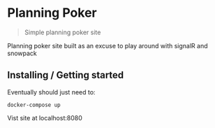 # Planning Poker
> Simple planning poker site

Planning poker site built as an excuse to play around with signalR and snowpack

## Installing / Getting started

Eventually should just need to:

```shell
docker-compose up
```

Vist site at localhost:8080
